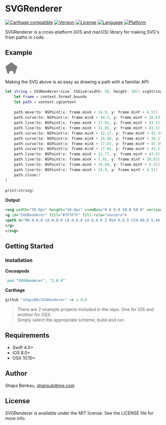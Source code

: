 # SVGRenderer

[![Carthage compatible](https://img.shields.io/badge/Carthage-✓-4BC51D.svg?style=flat)](https://github.com/Carthage/Carthage)
[![Version](https://img.shields.io/cocoapods/v/SVGRenderer.svg?style=flat)](http://cocoapods.org/pods/SVGRenderer)
[![License](https://img.shields.io/cocoapods/l/SVGRenderer.svg?style=flat)](http://cocoapods.org/pods/SVGRenderer)
[![Language](https://img.shields.io/badge/language-swift_4.0-ff69b4.svg)](http://cocoadocs.org/docsets/SVGRenderer)
[![Platform](https://img.shields.io/cocoapods/p/SVGRenderer.svg?style=flat)](http://cocoapods.org/pods/SVGRenderer)

SVGRenderer is a cross-platform (iOS and macOS) library for making SVG's from paths in code.

## Example

<img src="image.png" />

Making the SVG above is as easy as drawing a path with a familiar API:

```swift
let string = SVGRenderer(size: CGSize(width: 50, height: 50)).svgString { context in
    let frame = context.format.bounds
    let path = context.cgContext
            
    path.move(to: NSPoint(x: frame.minX + 24.9, y: frame.minY + 6.5))
    path.curve(to: NSPoint(x: frame.minX + 44.5, y: frame.minY + 20.63), controlPoint1: NSPoint(x: frame.minX + 24.89, y: frame.minY + 6.5), controlPoint2: NSPoint(x: frame.minX + 44.5, y: frame.minY + 20.63))
    path.line(to: NSPoint(x: frame.minX + 37.01, y: frame.minY + 43.5))
    path.line(to: NSPoint(x: frame.minX + 31.85, y: frame.minY + 43.5))
    path.curve(to: NSPoint(x: frame.minX + 32.17, y: frame.minY + 41.39), controlPoint1: NSPoint(x: frame.minX + 32.06, y: frame.minY + 42.83), controlPoint2: NSPoint(x: frame.minX + 32.17, y: frame.minY + 42.12))
    path.curve(to: NSPoint(x: frame.minX + 24.89, y: frame.minY + 34.17), controlPoint1: NSPoint(x: frame.minX + 32.17, y: frame.minY + 37.4), controlPoint2: NSPoint(x: frame.minX + 28.91, y: frame.minY + 34.17))
    path.curve(to: NSPoint(x: frame.minX + 17.62, y: frame.minY + 41.39), controlPoint1: NSPoint(x: frame.minX + 20.87, y: frame.minY + 34.17), controlPoint2: NSPoint(x: frame.minX + 17.62, y: frame.minY + 37.4))
    path.curve(to: NSPoint(x: frame.minX + 17.93, y: frame.minY + 43.5), controlPoint1: NSPoint(x: frame.minX + 17.62, y: frame.minY + 42.12), controlPoint2: NSPoint(x: frame.minX + 17.73, y: frame.minY + 42.83))
    path.line(to: NSPoint(x: frame.minX + 12.77, y: frame.minY + 43.5))
    path.line(to: NSPoint(x: frame.minX + 5.92, y: frame.minY + 20.63))
    path.line(to: NSPoint(x: frame.minX + 24.89, y: frame.minY + 6.5))
    path.line(to: NSPoint(x: frame.minX + 24.9, y: frame.minY + 6.5))
    path.close()
}
    
print(string)
```

**Output**

```svg
<svg width="50.0px" height="50.0px" viewBox="0.0 0.0 50.0 50.0" version="1.1" xmlns="http://www.w3.org/2000/svg" xmlns:xlink="http://www.w3.org/1999/xlink">
<g id="SVGRenderer" fill="#7F7F7F" fill-rule="nonzero">
<path d="M0.0,0.0 L0.0,0.0 L0.0,0.0 L0.0,0.0 Z M24.9,6.5 C24.89,6.5,44.5,20.63,44.5,20.63 L37.01,43.5 L31.85,43.5 C32.06,42.83,32.17,42.12,32.17,41.39 C32.17,37.4,28.91,34.17,24.89,34.17 C20.87,34.17,17.62,37.4,17.62,41.39 C17.62,42.12,17.73,42.83,17.93,43.5 L12.77,43.5 L5.92,20.63 L24.89,6.5 L24.9,6.5 Z M24.9,6.5"></path>
</g>
</svg>
```

## Getting Started

### Installation

**Cocoapods**

```ruby
`pod "SVGRenderer", "1.0.0"`
```

**Carthage**

```ruby
github "shaps80/SVGRenderer" ~> 1.0.0
```

> There are 2 example projects included in the repo. One for iOS and another for OSX.  
Simply select the appropriate scheme, build and run.

## Requirements

* Swift 4.0+
* iOS 8.0+
* OSX 10.10+

## Author

Shaps Benkau, shapsuk@me.com

## License

SVGRenderer is available under the MIT license. See the LICENSE file for more info.
